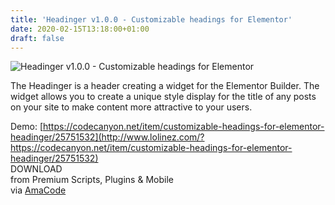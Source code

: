 ```yaml
---
title: 'Headinger v1.0.0 - Customizable headings for Elementor'
date: 2020-02-15T13:18:00+01:00
draft: false
---
```


![Headinger v1.0.0 - Customizable headings for Elementor](http://www.codelist.cc/uploads/posts/2020-02/1581748921_headinger.jpg "Headinger v1.0.0 - Customizable headings for Elementor")  
  
The Headinger is a header creating a widget for the Elementor Builder. The widget allows you to create a unique style display for the title of any posts on your site to make content more attractive to your users.  
  
Demo: [https://codecanyon.net/item/customizable-headings-for-elementor-headinger/25751532](http://www.lolinez.com/?https://codecanyon.net/item/customizable-headings-for-elementor-headinger/25751532)  
DOWNLOAD  
from Premium Scripts, Plugins & Mobile  
via [AmaCode](https://amazcode.ooo)